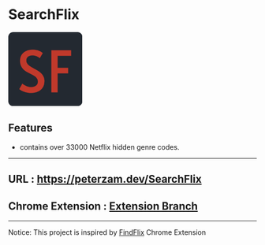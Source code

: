 # SearchFlix

<p>
  <img src="logo.png" width="150" title="hover text" alt="Logo">
</p>

## Features

- contains over 33000 Netflix hidden genre codes.

<hr>

## URL : <a href="https://peterzam.dev/SearchFlix/index.html">https://peterzam.dev/SearchFlix</a>

## Chrome Extension : <a href="https://github.com/peterzam/SearchFlix/tree/extension">Extension Branch</a>

<hr>
Notice: This project is inspired by <a href="https://chrome.google.com/webstore/detail/findflix-netflix-secret-c/njgopmododdceghkcgbmgfffamnjbjno">FindFlix</a> Chrome Extension